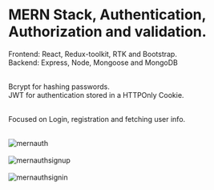 <h1>MERN Stack, Authentication, Authorization and validation.</h1>

Frontend: React, Redux-toolkit, RTK and Bootstrap.<br>
Backend: Express, Node, Mongoose and MongoDB<br><br>

Bcrypt for hashing passwords.<br>
JWT for authentication stored in a HTTPOnly Cookie.<br><br>

Focused on Login, registration and fetching user info.<br><br>

![mernauth](https://github.com/Noud63/mern-stack-authorization/assets/38325801/1051dbce-894a-4cb5-a791-ad22c8fd2ec0)<br><br>
![mernauthsignup](https://github.com/Noud63/mern-stack-authorization/assets/38325801/90153a81-e397-4ed2-b0f3-89b21cc1eea1)<br><br>
![mernauthsignin](https://github.com/Noud63/mern-stack-authorization/assets/38325801/f4ce680a-df91-42d0-9acc-83ee3853ca5b)<br><br>


